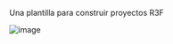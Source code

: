 
Una plantilla para construir proyectos R3F




![image](https://camo.githubusercontent.com/88ab483c4134da2eab0765c42b230681b96d7fd132f639af78eac71277144d57/68747470733a2f2f696d672e796f75747562652e636f6d2f76692f6a496b6e39644c42664e632f6d617872657364656661756c742e6a70673f77)

